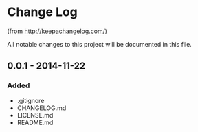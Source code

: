 # Change Log
(from http://keepachangelog.com/)

All notable changes to this project will be documented in this file.

## 0.0.1 - 2014-11-22
### Added
- .gitignore
- CHANGELOG.md
- LICENSE.md
- README.md
